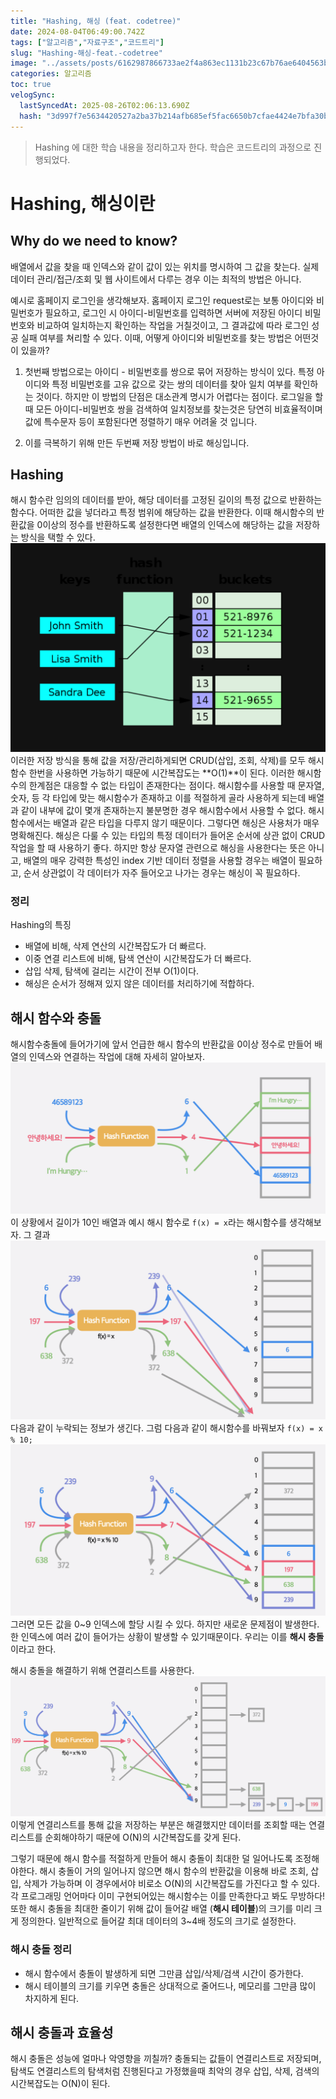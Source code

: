 ```yaml
---
title: "Hashing, 해싱 (feat. codetree)"
date: 2024-08-04T06:49:00.742Z
tags: ["알고리즘","자료구조","코드트리"]
slug: "Hashing-해싱-feat.-codetree"
image: "../assets/posts/6162987866733ae2f4a863ec1131b23c67b76ae6404563beb77b054875862ad9.png"
categories: 알고리즘
toc: true
velogSync:
  lastSyncedAt: 2025-08-26T02:06:13.690Z
  hash: "3d997f7e5634420527a2ba37b214afb685ef5fac6650b7cfae4424e7bfa30b51"
---
```


> Hashing 에 대한 학습 내용을 정리하고자 한다. 학습은 코드트리의 과정으로 진행되었다.

# Hashing, 해싱이란
## Why do we need to know?
배열에서 값을 찾을 때 인덱스와 같이 값이 있는 위치를 명시하여 그 값을 찾는다. 실제 데이터 관리/접근/조회 및 웹 사이트에서 다루는 경우 이는 최적의 방법은 아니다.

예시로 홈페이지 로그인을 생각해보자. 홈페이지 로그인 request로는 보통 아이디와 비밀번호가 필요하고, 로그인 시 아이디-비밀번호를 입력하면 서버에 저장된 아이디 비밀번호와 비교하여 일치하는지 확인하는 작업을 거칠것이고, 그 결과값에 따라 로그인 성공 실패 여부를 쳐리할 수 있다. 이때, 어떻게 아이디와 비밀번호를 찾는 방법은 어떤것이 있을까?

1. 첫번째 방법으로는 아이디 - 비밀번호를 쌍으로 묶어 저장하는 방식이 있다. 특정 아이디와 특정 비밀번호를 고유 값으로 갖는 쌍의 데이터를 찾아 일치 여부를 확인하는 것이다. 하지만 이 방법의 단점은 대소관계 명시가 어렵다는 점이다. 로그일을 할 때 모든 아이디-비밀번호 쌍을 검색하여 일치정보를 찾는것은 당연히 비효율적이며 값에 특수문자 등이 포함된다면 정렬하기 매우 어려울 것 입니다.

2. 이를 극복하기 위해 만든 두번째 저장 방법이 바로 해싱입니다. 
## Hashing
해시 함수란 임의의 데이터를 받아, 해당 데이터를 고정된 길이의 특정 값으로 반환하는 함수다. 어떠한 값을 넣더라고 특정 범위에 해당하는 값을 반환한다. 이때 해시함수의 반환값을 0이상의 정수를 반환하도록 설정한다면 배열의 인덱스에 해당하는 값을 저장하는 방식을 택할 수 있다.
![Hash function](/assets/posts/6162987866733ae2f4a863ec1131b23c67b76ae6404563beb77b054875862ad9.png)
이러한 저장 방식을 통해 값을 저장/관리하게되면 CRUD(삽입, 조회, 삭제)를 모두 해시함수 한번을 사용하면 가능하기 때문에 시간복잡도는 **O(1)**이 된다.
이러한 해시함수의 한계점은 대응할 수 없는 타입이 존재한다는 점이다. 해시함수를 사용할 때 문자열, 숫자, 등 각 타입에 맞는 해시함수가 존재하고 이를 적절하게 골라 사용하게 되는데 배열과 같이 내부에 값이 몇개 존재하는지 불분명한 경우 해시함수에서 사용할 수 없다. 해시함수에서는 배열과 같은 타입을 다루지 않기 때문이다.
그렇다면 해싱은 사용처가 매우 명확해진다. 해싱은 다룰 수 있는 타입의 특정 데이터가 들어온 순서에 상관 없이 CRUD 작업을 할 때 사용하기 좋다. 
하지만 항상 문자열 관련으로 해싱을 사용한다는 뜻은 아니고, 배열의 매우 강력한 특성인 index 기반 데이터 정렬을 사용할 경우는 배열이 필요하고, 순서 상관없이 각 데이터가 자주 들어오고 나가는 경우는 해싱이 꼭 필요하다.

### 정리
Hashing의 특징
- 배열에 비해, 삭제 연산의 시간복잡도가 더 빠르다.
- 이중 연결 리스트에 비해, 탐색 연산이 시간복잡도가 더 빠르다.
- 삽입 삭제, 탐색에 걸리는 시간이 전부 O(1)이다.
- 해싱은 순서가 정해져 있지 않은 데이터를 처리하기에 적합하다.


## 해시 함수와 충돌
해시함수충돌에 들어가기에 앞서 언급한 해시 함수의 반환값을 0이상 정수로 만들어 배열의 인덱스와 연결하는 작업에 대해 자세히 알아보자.![해시함수 반환값 0이상으로 조정](/assets/posts/8fa5fd41e3a11d9b418a79cf563ddeb7fe241ebb00b87670b28c9b73e6b7e09c.png) 이 상황에서 길이가 10인 배열과 예시 해시 함수로 `f(x) = x`라는 해시함수를 생각해보자. 그 결과 ![](/assets/posts/6754008408c17a6846a41217b01e5c496a8a030caed61c5024f6150e9909c039.png) 다음과 같이 누락되는 정보가 생긴다. 그럼 다음과 같이 해시함수를 바꿔보자
`f(x) = x % 10;` ![](/assets/posts/c86c64f7b2ee3334184dcd4bfff7edb11896fdc2ea7253ac500c17149692179a.png) 그러면 모든 값을 0~9 인덱스에 할당 시킬 수 있다. 하지만 새로운 문제점이 발생한다. 한 인덱스에 여러 값이 들어가는 상황이 발생할 수 있기때문이다. 우리는 이를 **해시 충돌** 이라고 한다.

해시 충돌을 해결하기 위해 연결리스트를 사용한다.![](/assets/posts/1084542b81a105ad6262b3f3f1f3c2d35ef7135c400414e2fc2dfcbc634257ca.png) 이렇게 연결리스트를 통해 값을 저장하는 부분은 해결했지만 데이터를 조회할 때는 연결리스트를 순회해야하기 때문에 O(N)의 시간복잡도를 갖게 된다. 

그렇기 때문에 해시 함수를 적절하게 만들어 해시 충돌이 최대한 덜 일어나도록 조정해야한다. 해시 충돌이 거의 일어나지 않으면 해시 함수의 반환값을 이용해 바로 조회, 삽입, 삭제가 가능하며 이 경우에서야 비로소 O(N)의 시간복잡도를 가진다고 할 수 있다. 각 프로그래밍 언어마다 이미 구현되어있는 해시함수는 이를 만족한다고 봐도 무방하다!
또한 해시 충돌을 최대한 줄이기 위해 값이 들어갈 배열 (**해시 테이블**)의 크기를 미리 크게 정의한다. 일반적으로 들어갈 최대 데이터의 3~4배 정도의 크기로 설정한다.


### 해시 충돌 정리
- 해시 함수에서 충돌이 발생하게 되면 그만큼 삽입/삭제/검색 시간이 증가한다.
- 해시 테이블의 크기를 키우면 충돌은 상대적으로 줄어드나, 메모리를 그만큼 많이 차지하게 된다.

## 해시 충돌과 효율성
해시 충돌은 성능에 얼마나 악영향을 끼칠까?
충돌되는 값들이 연결리스트로 저장되며, 탐색도 연결리스트의 탐색처럼 진행된다고 가정했을때 최악의 경우 삽입, 삭제, 검색의 시간복잡도는 O(N)이 된다.




